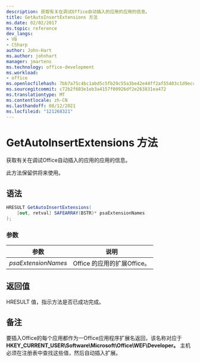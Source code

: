 ```yaml
---
description: 获取有关在调试Office自动插入的应用的应用的信息。
title: GetAutoInsertExtensions 方法
ms.date: 02/02/2017
ms.topic: reference
dev_langs:
- VB
- CSharp
author: John-Hart
ms.author: johnhart
manager: jmartens
ms.technology: office-development
ms.workload:
- office
ms.openlocfilehash: 7bb7a75c4bc1abd5c5fb29c55a3be42e44ff2af55403c1d9ecccbf00efb5c755
ms.sourcegitcommit: c72b2f603e1eb3a4157f00926df2e263831ea472
ms.translationtype: MT
ms.contentlocale: zh-CN
ms.lasthandoff: 08/12/2021
ms.locfileid: "121268321"
---
```

# <a name="getautoinsertextensions-method"></a>GetAutoInsertExtensions 方法
  获取有关在调试Office自动插入的应用的应用的信息。

 此方法保留供将来使用。

## <a name="syntax"></a>语法

```csharp
HRESULT GetAutoInsertExtensions(
    [out, retval] SAFEARRAY(BSTR)* psaExtensionNames
);
```

### <a name="parameters"></a>参数

|参数|说明|
|---------------|-----------------|
|*psaExtensionNames*|Office 的应用的扩展Office。|

## <a name="return-value"></a>返回值
 HRESULT 值，指示方法是否已成功完成。

## <a name="remarks"></a>备注
 要插入Office的每个应用都作为一Office应用程序扩展名返回，该名称对应于 **HKEY_CURRENT_USER\Software\Microsoft\Office\WEF\Developer。** 主机必须在注册表中查找这些值，然后自动插入扩展。
